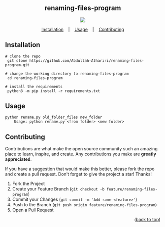<p align=center>
  <h2 align="center"> renaming-files-program </h2>
</p>

<p align="center">
 <a  align="center" target="_blank" href="https://www.python.org/downloads/" title="Python version"><img src="https://img.shields.io/badge/python-%3E=_3.10.5-green.svg"></a>
</p>

<p align="center">
  <a href="#installation">Installation</a>
  &nbsp;&nbsp;&nbsp;|&nbsp;&nbsp;&nbsp;
  <a href="#usage">Usage</a>
  &nbsp;&nbsp;&nbsp;|&nbsp;&nbsp;&nbsp;
  <a href="#contributing">Contributing</a>
</p>

## Installation

```console
# clone the repo
 git clone https://github.com/Abdullah-Alhariri/renaming-files-program.git

# change the working directory to renaming-files-program
 cd renaming-files-program

# install the requirements
 python3 -m pip install -r requirements.txt
```

## Usage

```console
python rename.py old_folder_files new_folder
    Usage: python rename.py <from folder> <new folder>
```

## Contributing

Contributions are what make the open source community such an amazing place to learn, inspire, and create. Any contributions you make are **greatly appreciated**.

If you have a suggestion that would make this better, please fork the repo and create a pull request.
Don't forget to give the project a star! Thanks!

1. Fork the Project
2. Create your Feature Branch (`git checkout -b feature/renaming-files-program`)
3. Commit your Changes (`git commit -m 'Add some <feature>'`)
4. Push to the Branch (`git push origin feature/renaming-files-program`)
5. Open a Pull Request

<p align="right">(<a href="#readme-top">back to top</a>)</p>
